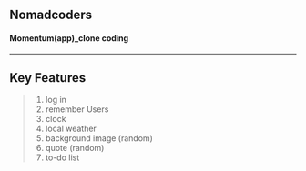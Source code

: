 ## Nomadcoders
#### Momentum(app)_clone coding

------------

## Key Features
> 1. log in
> 2. remember Users
> 3. clock
> 4. local weather
> 5. background image (random)
> 6. quote (random)
> 7. to-do list
